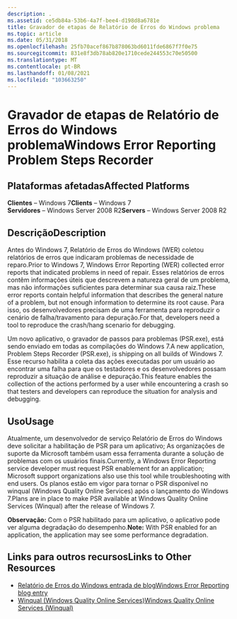 ```yaml
---
description: .
ms.assetid: ce5db84a-53b6-4a7f-bee4-d198d8a6781e
title: Gravador de etapas de Relatório de Erros do Windows problema
ms.topic: article
ms.date: 05/31/2018
ms.openlocfilehash: 25fb70acef867b878063bd6011fde6867f7f0e75
ms.sourcegitcommit: 831e8f3db78ab820e1710cede244553c70e50500
ms.translationtype: MT
ms.contentlocale: pt-BR
ms.lasthandoff: 01/08/2021
ms.locfileid: "103663250"
---
```

# <a name="windows-error-reporting-problem-steps-recorder"></a><span data-ttu-id="0e91e-103">Gravador de etapas de Relatório de Erros do Windows problema</span><span class="sxs-lookup"><span data-stu-id="0e91e-103">Windows Error Reporting Problem Steps Recorder</span></span>

## <a name="affected-platforms"></a><span data-ttu-id="0e91e-104">Plataformas afetadas</span><span class="sxs-lookup"><span data-stu-id="0e91e-104">Affected Platforms</span></span>

<span data-ttu-id="0e91e-105">**Clientes** – Windows 7</span><span class="sxs-lookup"><span data-stu-id="0e91e-105">**Clients** – Windows 7</span></span>  
<span data-ttu-id="0e91e-106">**Servidores** – Windows Server 2008 R2</span><span class="sxs-lookup"><span data-stu-id="0e91e-106">**Servers** – Windows Server 2008 R2</span></span>  


## <a name="description"></a><span data-ttu-id="0e91e-107">Descrição</span><span class="sxs-lookup"><span data-stu-id="0e91e-107">Description</span></span>

<span data-ttu-id="0e91e-108">Antes do Windows 7, Relatório de Erros do Windows (WER) coletou relatórios de erros que indicaram problemas de necessidade de reparo.</span><span class="sxs-lookup"><span data-stu-id="0e91e-108">Prior to Windows 7, Windows Error Reporting (WER) collected error reports that indicated problems in need of repair.</span></span> <span data-ttu-id="0e91e-109">Esses relatórios de erros contêm informações úteis que descrevem a natureza geral de um problema, mas não informações suficientes para determinar sua causa raiz.</span><span class="sxs-lookup"><span data-stu-id="0e91e-109">These error reports contain helpful information that describes the general nature of a problem, but not enough information to determine its root cause.</span></span> <span data-ttu-id="0e91e-110">Para isso, os desenvolvedores precisam de uma ferramenta para reproduzir o cenário de falha/travamento para depuração.</span><span class="sxs-lookup"><span data-stu-id="0e91e-110">For that, developers need a tool to reproduce the crash/hang scenario for debugging.</span></span>

<span data-ttu-id="0e91e-111">Um novo aplicativo, o gravador de passos para problemas (PSR.exe), está sendo enviado em todas as compilações do Windows 7.</span><span class="sxs-lookup"><span data-stu-id="0e91e-111">A new application, Problem Steps Recorder (PSR.exe), is shipping on all builds of Windows 7.</span></span> <span data-ttu-id="0e91e-112">Esse recurso habilita a coleta das ações executadas por um usuário ao encontrar uma falha para que os testadores e os desenvolvedores possam reproduzir a situação de análise e depuração.</span><span class="sxs-lookup"><span data-stu-id="0e91e-112">This feature enables the collection of the actions performed by a user while encountering a crash so that testers and developers can reproduce the situation for analysis and debugging.</span></span>

## <a name="usage"></a><span data-ttu-id="0e91e-113">Uso</span><span class="sxs-lookup"><span data-stu-id="0e91e-113">Usage</span></span>

<span data-ttu-id="0e91e-114">Atualmente, um desenvolvedor de serviço Relatório de Erros do Windows deve solicitar a habilitação de PSR para um aplicativo; As organizações de suporte da Microsoft também usam essa ferramenta durante a solução de problemas com os usuários finais.</span><span class="sxs-lookup"><span data-stu-id="0e91e-114">Currently, a Windows Error Reporting service developer must request PSR enablement for an application; Microsoft support organizations also use this tool while troubleshooting with end users.</span></span> <span data-ttu-id="0e91e-115">Os planos estão em vigor para tornar o PSR disponível no winqual (Windows Quality Online Services) após o lançamento do Windows 7.</span><span class="sxs-lookup"><span data-stu-id="0e91e-115">Plans are in place to make PSR available at Windows Quality Online Services (Winqual) after the release of Windows 7.</span></span>

<span data-ttu-id="0e91e-116">**Observação:** Com o PSR habilitado para um aplicativo, o aplicativo pode ver alguma degradação do desempenho.</span><span class="sxs-lookup"><span data-stu-id="0e91e-116">**Note:** With PSR enabled for an application, the application may see some performance degradation.</span></span>

## <a name="links-to-other-resources"></a><span data-ttu-id="0e91e-117">Links para outros recursos</span><span class="sxs-lookup"><span data-stu-id="0e91e-117">Links to Other Resources</span></span>

-   [<span data-ttu-id="0e91e-118">Relatório de Erros do Windows entrada de blog</span><span class="sxs-lookup"><span data-stu-id="0e91e-118">Windows Error Reporting blog entry</span></span>](/archive/blogs/wer/)
-   [<span data-ttu-id="0e91e-119">Winqual (Windows Quality Online Services)</span><span class="sxs-lookup"><span data-stu-id="0e91e-119">Windows Quality Online Services (Winqual)</span></span>](https://winqual.microsoft.com)

 

 

